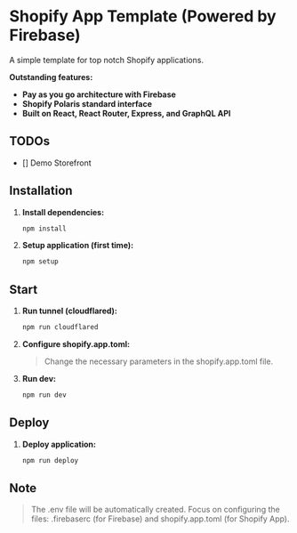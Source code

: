 # Shopify App Template (Powered by Firebase)

A simple template for top notch Shopify applications.

**Outstanding features:**

* **Pay as you go architecture with Firebase**
* **Shopify Polaris standard interface**
* **Built on React, React Router, Express, and GraphQL API**

## TODOs

- [] Demo Storefront

## Installation

1. **Install dependencies:**
   ```bash
   npm install
   ```
2. **Setup application (first time):**
   ```bash
   npm setup
   ```

## Start

1. **Run tunnel (cloudflared):**
   ```bash
   npm run cloudflared
   ```
2. **Configure shopify.app.toml:**
   > Change the necessary parameters in the shopify.app.toml file.
3. **Run dev:**
   ```bash
   npm run dev
   ```

## Deploy

1. **Deploy application:**
   ```bash
   npm run deploy
   ```

## Note

> The .env file will be automatically created. Focus on configuring the files: .firebaserc (for Firebase) and shopify.app.toml (for Shopify App).
